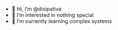- 👋 Hi, I’m @disipativa
- 👀 I’m interested in nothing special
- 🌱 I’m currently learning complex systems

<!---
disipativa/disipativa is a ✨ special ✨ repository because its `README.md` (this file) appears on your GitHub profile.
You can click the Preview link to take a look at your changes.
--->
